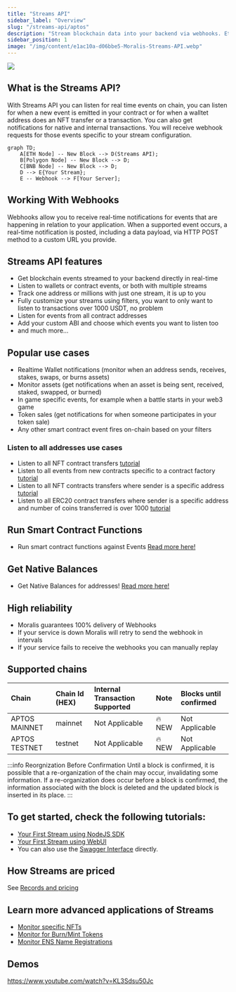 ```yaml
---
title: "Streams API"
sidebar_label: "Overview"
slug: "/streams-api/aptos"
description: "Stream blockchain data into your backend via webhooks. Ethereum, Polygon, Avalanche, BNB Chain, Fantom, Cronos, Arbitrum, Ronin and testnets are supported. More networks to be added soon."
sidebar_position: 1
image: "/img/content/e1ac10a-d06bbe5-Moralis-Streams-API.webp"
---
```


![](/img/content/d06bbe5-Moralis-Streams-API.webp)

## What is the Streams API?

With Streams API you can listen for real time events on chain, you can listen for when a new event is emitted in your contract or for when a walltet address does an NFT transfer or a transaction. You can also get notifications for native and internal transactions. You will receive webhook requests for those events specific to your stream configuration.

```mermaid
graph TD;
    A[ETH Node] -- New Block --> D(Streams API);
    B[Polygon Node] -- New Block --> D;
    C[BNB Node] -- New Block --> D;
    D --> E{Your Stream};
    E -- Webhook --> F[Your Server];
```

## Working With Webhooks

Webhooks allow you to receive real-time notifications for events that are happening in relation to your application. When a supported event occurs, a real-time notification is posted, including a data payload, via HTTP POST method to a custom URL you provide.

## Streams API features

- Get blockchain events streamed to your backend directly in real-time
- Listen to wallets or contract events, or both with multiple streams
- Track one address or millions with just one stream, it is up to you
- Fully customize your streams using filters, you want to only want to listen to transactions over 1000 USDT, no problem
- Listen for events from all contract addresses
- Add your custom ABI and choose which events you want to listen too
- and much more...

## Popular use cases

- Realtime Wallet notifications (monitor when an address sends, receives, stakes, swaps, or burns assets)
- Monitor assets (get notifications when an asset is being sent, received, staked, swapped, or burned)
- In game specific events, for example when a battle starts in your web3 game
- Token sales (get notifications for when someone participates in your token sale)
- Any other smart contract event fires on-chain based on your filters

### Listen to all addresses use cases

- Listen to all NFT contract transfers [tutorial](/streams-api/evm/how-to-listen-all-nft-transfers)
- Listen to all events from new contracts specific to a contract factory [tutorial](/streams-api/evm/how-to-listen-all-events-from-a-contract-factory)
- Listen to all NFT contracts transfers where sender is a specific address [tutorial](/streams-api/evm/how-to-listen-to-all-nft-transfers-sent-from-a-specific-address)
- Listen to all ERC20 contract transfers where sender is a specific address and number of coins transferred is over 1000 [tutorial](/streams-api/evm/how-to-listen-to-all-erc20-contract-transfers-over-certain-amount-sent-by-specific-address)

## Run Smart Contract Functions

- Run smart contract functions against Events [Read more here!](/streams-api/evm/triggers)

## Get Native Balances

- Get Native Balances for addresses! [Read more here!](/streams-api/evm/get-native-balances)

## High reliability

- Moralis guarantees 100% delivery of Webhooks
- If your service is down Moralis will retry to send the webhook in intervals
- If your service fails to receive the webhooks you can manually replay

## Supported chains

| Chain         | Chain Id (HEX) | Internal Transaction Supported | Note   | Blocks until confirmed |
| :------------ | :------------- | :----------------------------- | :----- | :--------------------- |
| APTOS MAINNET | mainnet        | Not Applicable                 | 🔥 NEW | Not Applicable         |
| APTOS TESTNET | testnet        | Not Applicable                 | 🔥 NEW | Not Applicable         |

:::info Reorgnization Before Confirmation
Until a block is confirmed, it is possible that a re-organization of the chain may occur, invalidating some information. If a re-organization does occur before a block is confirmed, the information associated with the block is deleted and the updated block is inserted in its place.
:::

## To get started, check the following tutorials:

- [Your First Stream using NodeJS SDK](/streams-api/evm/using-node-js-sdk)
- [Your First Stream using WebUI](/streams-api/evm/using-webui)
- You can also use the [Swagger Interface](https://api.moralis-streams.com/api-docs/) directly.

## How Streams are priced

See [Records and pricing](/streams-api/evm/records-and-pricing)

## Learn more advanced applications of Streams

- [Monitor specific NFTs](/streams-api/evm/how-to-monitor-specific-nfts)
- [Monitor for Burn/Mint Tokens](/streams-api/evm/how-to-monitor-for-erc20-token-burns-or-mints)
- [Monitor ENS Name Registrations](/streams-api/evm/how-to-monitor-ens-domain-registrations)

## Demos

https://www.youtube.com/watch?v=KL3Sdsu50Jc
